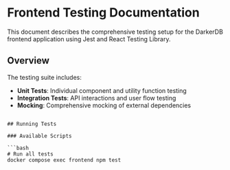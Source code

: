# Frontend Testing Documentation

This document describes the comprehensive testing setup for the DarkerDB frontend application using Jest and React Testing Library.

## Overview

The testing suite includes:
- **Unit Tests**: Individual component and utility function testing
- **Integration Tests**: API interactions and user flow testing
- **Mocking**: Comprehensive mocking of external dependencies

```

## Running Tests

### Available Scripts

```bash
# Run all tests
docker compose exec frontend npm test
